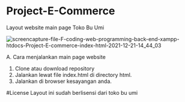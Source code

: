 # Project-E-Commerce
Layout website main page Toko Bu Umi



![screencapture-file-F-coding-web-programming-back-end-xampp-htdocs-Project-E-commerce-index-html-2021-12-21-14_44_03](https://user-images.githubusercontent.com/76804759/146906768-367b162d-2b81-4541-9e4e-e3fd971ae981.png)


A. Cara menjalankan main page website
1. Clone atau download repository
2. Jalankan lewat file index.html di directory html.
3. Jalankan di browser kesayangan anda.


#License
Layout ini sudah berlisensi dari toko bu umi
